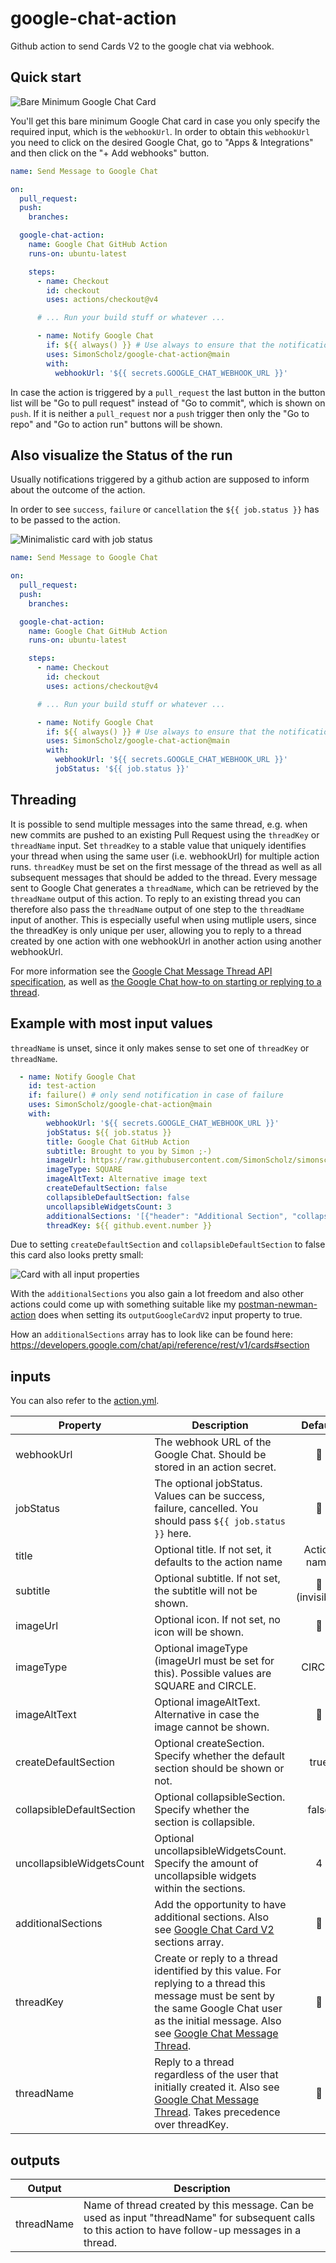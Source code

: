 # google-chat-action

Github action to send Cards V2 to the google chat via webhook.

## Quick start

![Bare Minimum Google Chat Card](./docs/bare-minimum-card.png)

You'll get this bare minimum Google Chat card in case you only specify the required input, which is the `webhookUrl`.
In order to obtain this `webhookUrl` you need to click on the desired Google Chat, go to "Apps & Integrations" and then click on the "+ Add webhooks" button.


```yaml
name: Send Message to Google Chat

on:
  pull_request:
  push:
    branches:

  google-chat-action:
    name: Google Chat GitHub Action
    runs-on: ubuntu-latest

    steps:
      - name: Checkout
        id: checkout
        uses: actions/checkout@v4

      # ... Run your build stuff or whatever ...

      - name: Notify Google Chat
        if: ${{ always() }} # Use always to ensure that the notification is also send on failure of former steps
        uses: SimonScholz/google-chat-action@main
        with:
          webhookUrl: '${{ secrets.GOOGLE_CHAT_WEBHOOK_URL }}'
```

In case the action is triggered by a `pull_request` the last button in the button list will be "Go to pull request" instead of "Go to commit", which is shown on `push`.
If it is neither a `pull_request` nor a `push` trigger then only the "Go to repo" and "Go to action run" buttons will be shown.

## Also visualize the Status of the run

Usually notifications triggered by a github action are supposed to inform about the outcome of the action.

In order to see `success`, `failure` or `cancellation` the `${{ job.status }}` has to be passed to the action.

![Minimalistic card with job status](./docs/jobstatus-minimum-card.png)

```yaml
name: Send Message to Google Chat

on:
  pull_request:
  push:
    branches:

  google-chat-action:
    name: Google Chat GitHub Action
    runs-on: ubuntu-latest

    steps:
      - name: Checkout
        id: checkout
        uses: actions/checkout@v4

      # ... Run your build stuff or whatever ...

      - name: Notify Google Chat
        if: ${{ always() }} # Use always to ensure that the notification is also send on failure of former steps
        uses: SimonScholz/google-chat-action@main
        with:
          webhookUrl: '${{ secrets.GOOGLE_CHAT_WEBHOOK_URL }}'
          jobStatus: '${{ job.status }}'
```

## Threading

It is possible to send multiple messages into the same thread, e.g. when new commits are pushed to an existing Pull Request using the
`threadKey` or `threadName` input.
Set `threadKey` to a stable value that uniquely identifies your thread when using the same user (i.e. webhookUrl) for multiple action runs.
`threadKey` must be set on the first message of the thread as well as all subsequent messages that should be added to the thread.
Every message sent to Google Chat generates a `threadName`, which can be retrieved by the `threadName` output of this action.
To reply to an existing thread you can therefore also pass the `threadName` output of one step to the `threadName` input of another.
This is especially useful when using mutliple users, since the threadKey is only unique per user, allowing you to reply to a thread
created by one action with one webhookUrl in another action using another webhookUrl.

For more information see the [Google Chat Message Thread API specification](https://developers.google.com/chat/api/reference/rest/v1/spaces.messages#Thread),
as well as [the Google Chat how-to on starting or replying to a thread](https://developers.google.com/chat/how-tos/webhooks#start_or_reply_to_a_message_thread).

## Example with most input values

`threadName` is unset, since it only makes sense to set one of `threadKey` or `threadName`.

```yaml
  - name: Notify Google Chat
    id: test-action
    if: failure() # only send notification in case of failure
    uses: SimonScholz/google-chat-action@main
    with:
        webhookUrl: '${{ secrets.GOOGLE_CHAT_WEBHOOK_URL }}'
        jobStatus: ${{ job.status }}
        title: Google Chat GitHub Action
        subtitle: Brought to you by Simon ;-)
        imageUrl: https://raw.githubusercontent.com/SimonScholz/simonscholz.github.io/gatsby-homepage/src/assets/img/avatar.webp
        imageType: SQUARE
        imageAltText: Alternative image text
        createDefaultSection: false
        collapsibleDefaultSection: false
        uncollapsibleWidgetsCount: 3
        additionalSections: '[{"header": "Additional Section", "collapsible": true, "widgets": [{"decoratedText": {"startIcon": {"knownIcon": "STAR"},"text": "Additional Section"}}] }]'
        threadKey: ${{ github.event.number }}
```

Due to setting `createDefaultSection` and `collapsibleDefaultSection` to false this card also looks pretty small:

![Card with all input properties](./docs/all-input-properties-card.png)

With the `additionalSections` you also gain a lot freedom and also other actions could come up with something suitable like my [postman-newman-action](https://github.com/SimonScholz/postman-newman-action) does when setting its `outputGoogleCardV2` input property to true.

How an `additionalSections` array has to look like can be found here: https://developers.google.com/chat/api/reference/rest/v1/cards#section 

## inputs

You can also refer to the [action.yml](https://github.com/SimonScholz/google-chat-action/blob/main/action.yml).

| Property      | Description                     |  Default  | Required   |
| ------------- | ------------------------------- | :-------: | :--------: |
| webhookUrl    | The webhook URL of the Google Chat. Should be stored in an action secret. | 🚫 |    ✅      |
| jobStatus     | The optional jobStatus. Values can be success, failure, cancelled. You should pass `${{ job.status }}` here. | 🚫  |    🚫      |
| title         | Optional title. If not set, it defaults to the action name | Action name |    🚫      |
| subtitle      | Optional subtitle. If not set, the subtitle will not be shown. | 🚫 (invisible) |   🚫      |
| imageUrl      | Optional icon. If not set, no icon will be shown. | 🚫 |    🚫      |
| imageType     | Optional imageType (imageUrl must be set for this). Possible values are SQUARE and CIRCLE. | CIRCLE |    🚫      |
| imageAltText  | Optional imageAltText. Alternative in case the image cannot be shown. | 🚫  |    🚫      |
| createDefaultSection | Optional createSection. Specify whether the default section should be shown or not. | true  |    🚫      |
| collapsibleDefaultSection | Optional collapsibleSection. Specify whether the section is collapsible.  | false |   🚫      |
| uncollapsibleWidgetsCount | Optional uncollapsibleWidgetsCount. Specify the amount of uncollapsible widgets within the sections. | 4 |   🚫      |
| additionalSections |  Add the opportunity to have additional sections. Also see [Google Chat Card V2](https://developers.google.com/chat/api/reference/rest/v1/cards#section) sections array. | 🚫 |    🚫      |
| threadKey |  Create or reply to a thread identified by this value. For replying to a thread this message must be sent by the same Google Chat user as the initial message. Also see [Google Chat Message Thread](https://developers.google.com/chat/api/reference/rest/v1/spaces.messages#Thread). | 🚫 |    🚫      |
| threadName |  Reply to a thread regardless of the user that initially created it. Also see [Google Chat Message Thread](https://developers.google.com/chat/api/reference/rest/v1/spaces.messages#Thread). Takes precedence over threadKey. | 🚫 |    🚫      |

## outputs

| Output     | Description   |
| ---------- | --------------|
| threadName | Name of thread created by this message. Can be used as input "threadName" for subsequent calls to this action to have follow-up messages in a thread. |

